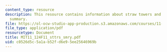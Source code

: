 ```yaml
---
content_type: resource
description: This resource contains information about straw towers and learning environments
  summary.
file: https://ol-ocw-studio-app-production.s3.amazonaws.com/courses/11-124-introduction-to-education-looking-forward-and-looking-back-on-education-fall-2011/c0526d5c5a1ab52fd6e95ee25646969b_MIT11_124F11_sttrs_smry.pdf
file_type: application/pdf
resourcetype: Document
title: MIT11_124F11_sttrs_smry.pdf
uid: c0526d5c-5a1a-b52f-d6e9-5ee25646969b
---
```

